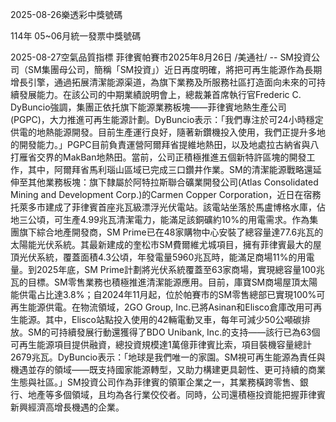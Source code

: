 
2025-08-26樂透彩中獎號碼

                                
114年 05~06月統一發票中獎號碼
                             
2025-08-27空氣品質指標
                              菲律賓帕賽市2025年8月26日 /美通社/ -- SM投資公司（SM集團母公司，簡稱「SM投資」）近日再度明確，將把可再生能源作為長期增長引擎，通過拓展清潔能源渠道，為旗下業務及所服務社區打造面向未來的可持續發展能力。在該公司的中期業績說明會上，總裁兼首席執行官Frederic C. DyBuncio強調，集團正依托旗下能源業務板塊——菲律賓地熱生產公司(PGPC)，大力推進可再生能源計劃。DyBuncio表示：「我們專注於可24小時穩定供電的地熱能源開發。目前生產運行良好，隨著新鑽機投入使用，我們正提升多地的開發能力。」PGPC目前負責運營阿爾拜省提維地熱田，以及地處拉古納省與八打雁省交界的MakBan地熱田。當前，公司正積極推進五個新特許區塊的開發工作，其中，阿爾拜省馬利瑙山區域已完成三口鑽井作業。SM的清潔能源戰略還延伸至其他業務板塊：旗下隸屬於阿特拉斯聯合礦業開發公司(Atlas Consolidated Mining and Development Corp.)的Carmen Copper Corporation，近日在宿務托萊多市建成了菲律賓首座兆瓦級漂浮光伏電站。該電站坐落於馬盧博格水庫，佔地三公頃，可生產4.99兆瓦清潔電力，能滿足該銅礦約10%的用電需求。作為集團旗下綜合地產開發商，SM Prime已在48家購物中心安裝了總容量達77.6兆瓦的太陽能光伏系統。其最新建成的奎松市SM費爾維尤城項目，擁有菲律賓最大的屋頂光伏系統，覆蓋面積4.3公頃，年發電量5960兆瓦時，能滿足商場11%的用電量。到2025年底，SM Prime計劃將光伏系統覆蓋至63家商場，實現總容量100兆瓦的目標。SM零售業務也積極推進清潔能源應用。目前，庫寶SM商場屋頂太陽能供電占比達3.8%；自2024年11月起，位於帕賽市的SM零售總部已實現100%可再生能源供電。在物流領域，2GO Group, Inc.已將Asinan和Elisco倉庫改用可再生能源。其中，Elisco站點投入使用的42輛電動叉車，每年可減少50公噸碳排放。SM的可持續發展行動還獲得了BDO Unibank, Inc.的支持——該行已為63個可再生能源項目提供融資，總投資規模達1萬億菲律賓比索，項目裝機容量總計2679兆瓦。DyBuncio表示：「地球是我們唯一的家園。SM視可再生能源為責任與機遇並存的領域——既支持國家能源轉型，又助力構建更具韌性、更可持續的商業生態與社區。」SM投資公司作為菲律賓的領軍企業之一，其業務橫跨零售、銀行、地產等多個領域，且均為各行業佼佼者。同時，公司還積極投資能把握菲律賓新興經濟高增長機遇的企業。